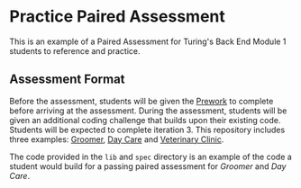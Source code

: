 # Practice Paired Assessment

This is an example of a Paired Assessment for Turing's Back End Module 1 students to reference and practice.

## Assessment Format

Before the assessment, students will be given the [Prework](./prework.md) to complete before arriving at the assessment. During the assessment, students will be given an additional coding challenge that builds upon their existing code. Students will be expected to complete iteration 3. This repository includes three examples: [Groomer](./groomer.md), [Day Care](./day_care.md) and [Veterinary Clinic](./veterinary_clinic.md).

The code provided in the `lib` and `spec` directory is an example of the code a student would build for a passing paired assessment for *Groomer* and *Day Care*.
